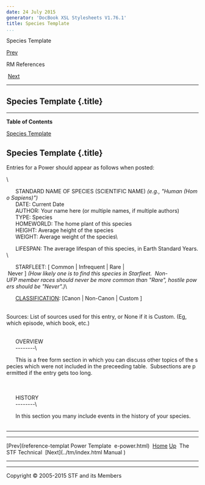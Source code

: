 ```yaml
---
date: 24 July 2015
generator: 'DocBook XSL Stylesheets V1.76.1'
title: Species Template
...
```


Species Template

[Prev](reference-template-power.html) 

RM References

 [Next](../tm/index.html)

* * * * *

Species Template {.title}
----------------

* * * * *

**Table of Contents**

[Species Template](reference-template-species.html#idp140478695213760)

Species Template {.title}
----------------

Entries for a Power should appear as follows when posted:

\

      STANDARD NAME OF SPECIES (SCIENTIFIC NAME) *(e.g., "Human (Homo Sapiens)")*\
       DATE: Current Date\
       AUTHOR: Your name here (or multiple names, if multiple authors)\
       TYPE: Species\
       HOMEWORLD: The home plant of this species\
       HEIGHT: Average height of the species\
       WEIGHT: Average weight of the species\

      LIFESPAN: The average lifespan of this species, in Earth Standard Years.\

      STARFLEET: [ Common | Infrequent | Rare | Never ] *(How likely one is to find this species in Starfleet.  Non-UFP member races should never be more common than "Rare", hostile powers should be "Never".)*\

      [CLASSIFICATION](reference-entrytypes.html "Types of Reference Manual Entries"): [Canon | Non-Canon | Custom ]\
     

Sources: List of sources used for this entry, or None if it is Custom.
(Eg, which episode, which book, etc.)

\
       OVERVIEW\
       --------\

      This is a free form section in which you can discuss other topics of the species which were not included in the preceeding table.  Subsections are permitted if the entry gets too long.\
     

\
       HISTORY\
       --------\

      In this section you many include events in the history of your species.\
     

* * * * *

  ------------------------ ------------------------ ------------------------
  [Prev](reference-templat Power Template 
  e-power.html)            [Home](../index.html)
  [Up](reference.html)      The STF Technical
   [Next](../tm/index.html Manual
  )                        
  ------------------------ ------------------------ ------------------------

* * * * *

Copyright © 2005-2015 STF and its Members

